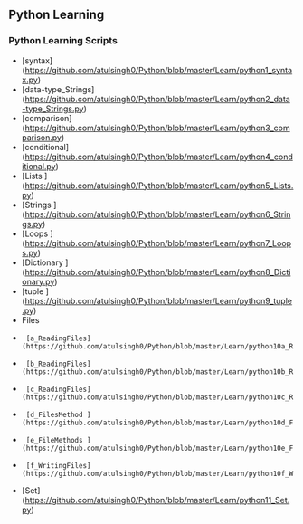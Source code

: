 ## Python Learning
### Python Learning Scripts

 *	[syntax] (https://github.com/atulsingh0/Python/blob/master/Learn/python1_syntax.py)
 *	[data-type_Strings] (https://github.com/atulsingh0/Python/blob/master/Learn/python2_data-type_Strings.py)
 *	[comparison]  (https://github.com/atulsingh0/Python/blob/master/Learn/python3_comparison.py)
 *	[conditional] (https://github.com/atulsingh0/Python/blob/master/Learn/python4_conditional.py)
 *	[Lists ] (https://github.com/atulsingh0/Python/blob/master/Learn/python5_Lists.py)
 *	[Strings ] 	(https://github.com/atulsingh0/Python/blob/master/Learn/python6_Strings.py)
 *	[Loops ] (https://github.com/atulsingh0/Python/blob/master/Learn/python7_Loops.py)
 *	[Dictionary ]  (https://github.com/atulsingh0/Python/blob/master/Learn/python8_Dictionary.py)
 *	[tuple ]  (https://github.com/atulsingh0/Python/blob/master/Learn/python9_tuple.py)
 *	Files
 *		[a_ReadingFiles]  (https://github.com/atulsingh0/Python/blob/master/Learn/python10a_ReadingFiles.py)
 *		[b_ReadingFiles] (https://github.com/atulsingh0/Python/blob/master/Learn/python10b_ReadingFiles.py)
 *		[c_ReadingFiles] (https://github.com/atulsingh0/Python/blob/master/Learn/python10c_ReadingFiles.py)
 *		[d_FilesMethod ] (https://github.com/atulsingh0/Python/blob/master/Learn/python10d_FilesMethod.py)
 *		[e_FileMethods ] (https://github.com/atulsingh0/Python/blob/master/Learn/python10e_FileMethods.py)
 *		[f_WritingFiles] (https://github.com/atulsingh0/Python/blob/master/Learn/python10f_WritingFiles.py)
 *	[Set] (https://github.com/atulsingh0/Python/blob/master/Learn/python11_Set.py)
 	
	
 	
 	
 	
